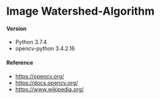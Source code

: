 # Image Watershed-Algorithm

#### Version
* Python 3.7.4  
* opencv-python 3.4.2.16 

#### Reference

* https://opencv.org/
* https://docs.opencv.org/
* https://www.wikipedia.org/
